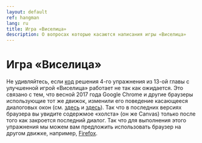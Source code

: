 ```yaml
---
layout: default
ref: hangman
lang: ru
title: Игра «Виселица»
description: О вопросах которые касаются написания игры «Виселица»
---
```


# Игра «Виселица»

Не удивляйтесь, если [код][1] решения 4-го упражнения из 13-ой главы с улучшенной игрой 
«Виселица» работает не так как ожидается. Это связано с тем, что весной 
2017&nbsp;года Google Chrome и другие браузеры использующие тот же движок, 
изменили его поведение касающееся диалоговых окон (см. [здесь][2] и 
[здесь][3]). Так что в последних версиях браузера вы увидите содержмое 
«холста» (он же Canvas) только после того как закроется последний диалог. Так 
что для выполнения этого упражнения мы можем вам предложить использовать 
браузер на другом движке, например, [Firefox][4].

[1]: https://repl.it/MgLp
[2]: https://developers.google.com/web/updates/2017/03/dialogs-policy
[3]: https://www.chromestatus.com/feature/5669548871122944
[4]: https://www.mozilla.org/ru/firefox/
